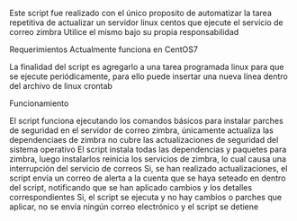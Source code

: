 Este script fue realizado con el único proposito de automatizar la tarea repetitiva de actualizar un servidor linux centos que ejecute el servicio de correo zimbra
Utilice el mismo bajo su propia responsabilidad

Requerimientos
Actualmente funciona en CentOS7

La finalidad del script es agregarlo a una tarea programada linux para que se ejecute periódicamente, para ello puede insertar una nueva línea dentro del archivo de linux crontab

Funcionamiento

El script funciona ejecutando los comandos básicos para instalar parches de seguridad en el servidor de correo zimbra, únicamente actualiza las dependenciaes de zimbra no cubre las actualizaciones de seguridad del sistema operativo
El script instala todas las dependencias y paquetes para zimbra, luego instalarlos reinicia los servicios de zimbra, lo cual causa una interrupción del servicio de correos
Si, se han realizado actualizaciones, el script envía un correo de alerta a la cuenta que se haya seteado en dentro del script, notificando que se han aplicado cambios y los detalles correspondientes
Si, el script se ejecuta y no hay cambios o parches que aplicar, no se envía ningún correo electrónico y el script se detiene
